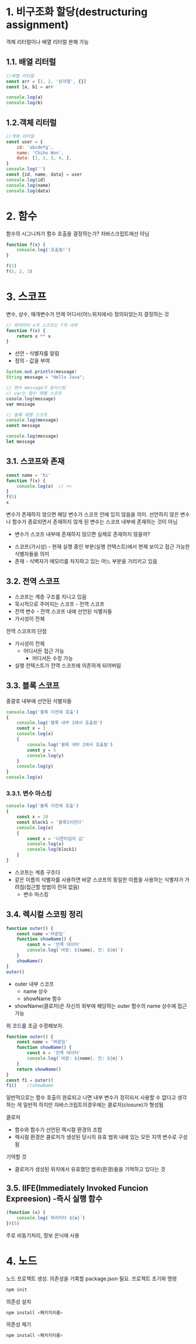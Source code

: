 # 1. 비구조화 할당(destructuring assignment)

객체 리터럴이나 배열 리터럴 분해 가능

## 1.1. 배열 리터럴

```javascript
//배열 리터럴
const arr = [1, 2, '문자열', {}]
const [a, b] = arr

console.log(a)
console.log(b)
```

## 1.2.객체 리터럴

```javascript
//객체 리터럴
const user = {
    id: 'abcdefg',
    name: 'Chiho Won',
    data: [1, 2, 3, 4, ],
}
console.log('')
const {id, name, data} = user
console.log(id)
console.log(name)
console.log(data)
```

# 2. 함수

함수의 시그니처가 함수 호출을 결정하는가?
자바스크립트에선 아님

```javascript
function f(x) {
    console.log('호출됨!')
}

f(1)
f(1, 2, 3)
```

# 3. 스코프

변수, 상수, 매개변수가 언제 어디서(어느위치에서) 정의되었는지 결정하는 것

```javascript
// 파라미터 x의 스코프는 f의 내부
function f(x) {
    return x ** x
}
```

- 선언 - 식별자를 알림
- 정의 - 값을 부여

```java
System.out.println(message)
String message = "Hello Java";
```

```javascript
// 변수 message가 호이스팅
// var는 함수 레벨 스코프
cosole.log(message)
var message
```

```javascript
// 블록 레벨 스코프
console.log(message)
const message

console.log(message)
let message
```

## 3.1. 스코프와 존재

```javascript
const name = 'hi'
function f(x) {
    console.log(x)  // <<
}
f(5)
x
```

변수가 존재하지 않으면 해당 변수가 스코프 안에 있지 않음을 의미.
선언하지 않은 변수나 함수가 종료되면서 존재하지 않게 된 변수는 스코프 내부에 존재하는 것이 아님

- 변수가 스코프 내부에 존재하지 않으면 실제로 존재하지 않을까?

* 스코프(가시성) - 현재 실행 중인 부분(실행 컨텍스트)에서 현재 보이고 접근 가능한 식별자들을 의미
* 존재 - 식벽자가 메모리를 차지하고 있는 어느 부분을 가리키고 있음

## 3.2. 전역 스코프

- 스코프는 계층 구조를 지니고 있음
- 묵시적으로 주어지는 스코프 - 전역 스코프
- 전역 변수 - 전역 스코프 내에 선언된 식별자들
- 가시성이 전체

전역 스코프의 단점
- 가시성이 전체
  - 어디서든 접근 가능
    - 어디서든 수정 가능
- 실행 컨텍스트가 전역 스코프에 의존하게 되어버림

## 3.3. 블록 스코프

중괄호 내부에 선언된 식별자들

```javascript
console.log('블록 이전에 호출')
{
    console.log('블록 내부 1에서 호출됨')
    const x = 1
    console.log(x)
    {
        console.log('블록 내부 2에서 호출됨')
        const y = 5
        console.log(y)
    }
    console.log(y)
}
console.log(x)
```

### 3.3.1. 변수 마스킹

```javascript
console.log('블록 이전에 호출')
{
    const x = 10
    const block1 = '블록1이란다'
    console.log(x)
    {
        const x = '다른타입의 값'
        console.log(x)
        console.log(block1)
    }
}
```

- 스코프는 계층 구조다
- 같은 이름의 식별자를 사용하면 바깥 스코프의 동일한 이름을 사용하는 식별자가 가려짐(접근할 방법이 전혀 없음)
  - 변수 마스킹

## 3.4. 렉시컬 스코핑 정리

```javascript
function outer() {
    const name ='바깥임'
    function showName() {
        const n = '안쪽 데이터'
        console.log(`바깥: ${name}, 안: ${n}`)
    }
    showName()
}
outer()
```

- outer 내부 스코프
  - name 상수
  - showName 함수
-  showName(클로저)은 자신의 외부에 해당하는 outer 함수의 name 상수에 접근 가능

위 코드를 조금 수정해보자.

```javascript
function outer() {
    const name = '바깥임'
    function showName() {
        const n = '안쪽 데이터'
        console.log(`바깥: ${name}, 안: ${n}`)
    }
    return showName()
}
const f1 = outer()
f1()    //showName
```
일반적으로는 함수 호출이 완료되고 나면 내부 변수가 정히되서 사용할 수 없다고 생각하는 게 일반적
하지만 자바스크립트의경우에는 클로저(closure)가 형성됨

클로저
- 함수와 함수가 선언된 렉시컬 환경의 조합
- 렉시컬 환경은 클로저가 생성된 당시의 유효 범위 내에 있는 모든 지역 변수로 구성됨

기억할 것
- 클로저가 생성된 위치에서 유효했던 범위(환경)들을 기억하고 있다는 것

## 3.5. IIFE(Immediately Invoked Funcion Expreesion) -즉시 실행 함수

```javascript
(function (x) {
    console.log(`파라미터 ${x}`)
})(5)
```

주로 비동기처리, 정보 은닉에 사용

# 4. 노드

노드 프로젝트 생성. 의존성을 기록할 package.json 필요. 프로젝트 초기화 명령

```bash
npm init
```

의존성 설치

```bash
npm install <패키지이름>
```

의존성 제기
```bash
npm install <패키지이름>
```




